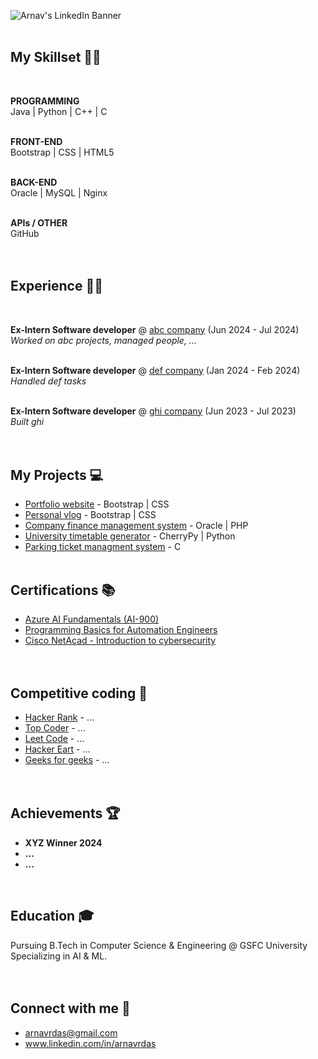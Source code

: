 ![Arnav's LinkedIn Banner](https://github.com/ArnavDas23/ArnavDas23/assets/127012417/b856c3d4-76d3-46e0-8e00-9d7635e3b848)
<br><br>

## My Skillset 🧑‍💻
<br>

**PROGRAMMING** <br>
Java | Python | C++ | C
<br><br>

**FRONT-END** <br>
Bootstrap | CSS | HTML5
<br><br>

**BACK-END** <br>
Oracle | MySQL | Nginx
<br><br>

**APIs / OTHER** <br>
GitHub
<br><br><br>

## Experience 👨‍💼
<br>

**Ex-Intern Software developer** @ [abc company](https://www.companyWebsite.com) (Jun 2024 - Jul 2024)
<br> _Worked on abc projects, managed people, ..._
<br><br>

**Ex-Intern Software developer** @ [def company](https://www.companyWebsite.com) (Jan 2024 - Feb 2024)
<br> _Handled def tasks_
<br><br>

**Ex-Intern Software developer** @ [ghi company](https://www.companyWebsite.com) (Jun 2023 - Jul 2023)
<br> _Built ghi_
<br><br><br>

## My Projects 💻
-  [Portfolio website](https://www.arnavdas.in) - Bootstrap | CSS
-  [Personal vlog](https://www.arnavdas.in/vlogs) - Bootstrap | CSS
-  [Company finance management system](https://github.com/ArnavDas23/--------) - Oracle | PHP
-  [University timetable generator](https://github.com/ArnavDas23/--------) - CherryPy | Python
-  [Parking ticket managment system](https://github.com/ArnavDas23/--------) - C
<br><br>

## Certifications 📚
-  [Azure AI Fundamentals (AI-900)](https://futureskillsprime.in/artificial-intelligence-and-machine-learning/azure-ai-fundamentals-ai-900)
-  [Programming Basics for Automation Engineers
](https://futureskillsprime.in/course/programming-basics-for-automation-engineers)
-  [Cisco NetAcad - Introduction to cybersecurity
](https://futureskillsprime.in/cybersecurity/cisco-netacad-introduction-to-cyber-security)
<br><br><br>

## Competitive coding 🥇
-  [Hacker Rank](https://www.hackerrank.com) - ...
-  [Top Coder](https://www.topcoder.com) - ...
-  [Leet Code](https://www.leetcode.com) - ...
-  [Hacker Eart](https://www.hackerearth.com) - ...
-  [Geeks for geeks](https://www.geeksforgeeks.org) - ...
<br><br><br>

## Achievements 🏆
-  **XYZ Winner 2024**
-  **...**
-  **...**
<br>

## Education 🎓
Pursuing B.Tech in Computer Science & Engineering @ GSFC University <!-- [GSFC University](www.linkedin.com/in/______). --> <br>
Specializing in AI & ML.
<br><br><br>

## Connect with me 💬
-  arnavrdas@gmail.com
-  www.linkedin.com/in/arnavrdas
